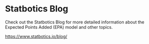 # Statbotics Blog

Check out the Statbotics Blog for more detailed information about the Expected Points Added (EPA) model and other topics.

https://www.statbotics.io/blog/
